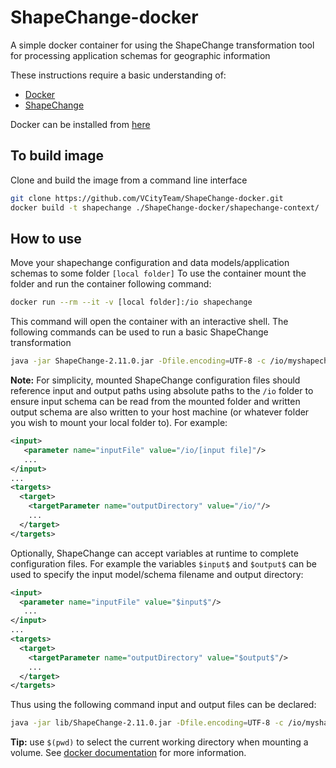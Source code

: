 # ShapeChange-docker
A simple docker container for using the ShapeChange transformation tool for processing application schemas for geographic information

These instructions require a basic understanding of:
- [Docker](https://docs.docker.com/get-started/overview/)
- [ShapeChange](https://shapechange.net/)

Docker can be installed from [here](https://docs.docker.com/get-docker/)
## To build image
Clone and build the image from a command line interface
```bash
git clone https://github.com/VCityTeam/ShapeChange-docker.git
docker build -t shapechange ./ShapeChange-docker/shapechange-context/
```
## How to use
Move your shapechange configuration and data models/application schemas to some folder `[local folder]`
To use the container mount the folder and run the container following command:
```bash
docker run --rm --it -v [local folder]:/io shapechange
```
This command will open the container with an interactive shell.
The following commands can be used to run a basic ShapeChange transformation
```bash
java -jar ShapeChange-2.11.0.jar -Dfile.encoding=UTF-8 -c /io/myshapechangeconfig.xml
```

**Note:** For simplicity, mounted ShapeChange configuration files should reference input and output paths using absolute paths to the `/io` folder to ensure input schema can be read from the mounted folder and written output schema are also written to your host machine (or whatever folder you wish to mount your local folder to). For example:
```xml
<input>
   <parameter name="inputFile" value="/io/[input file]"/>
   ...
</input>
...
<targets>
  <target>
    <targetParameter name="outputDirectory" value="/io/"/>
    ...
  </target>
</targets>
```

Optionally, ShapeChange can accept variables at runtime to complete configuration files. For example the variables `$input$` and `$output$` can be used to specify the input model/schema filename and output directory:
```xml
<input>
  <parameter name="inputFile" value="$input$"/>
   ...
</input>
...
<targets>
  <target>
    <targetParameter name="outputDirectory" value="$output$"/>
    ...
  </target>
</targets>
```
Thus using the following command input and output files can be declared:
```bash
java -jar lib/ShapeChange-2.11.0.jar -Dfile.encoding=UTF-8 -c /io/myshapechangeconfig.xml -x '$input$' '/io/myinputmodel.xmi' -x '$output$' '/io/'
```


**Tip:** use `$(pwd)` to select the current working directory when mounting a volume. See [docker documentation](https://docs.docker.com/engine/reference/commandline/run/#mount-volume--v---read-only) for more information.
